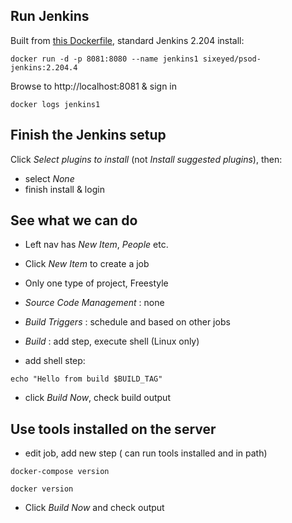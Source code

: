 ## Run Jenkins

Built from [this Dockerfile](../jenkins/core/Dockerfile), standard Jenkins 2.204 install:

```
docker run -d -p 8081:8080 --name jenkins1 sixeyed/psod-jenkins:2.204.4
```

Browse to http://localhost:8081 & sign in

```
docker logs jenkins1
```

## Finish the Jenkins setup

Click _Select plugins to install_ (not _Install suggested plugins_), then:

- select _None_
- finish install & login

## See what we can do

- Left nav has _New Item_, _People_ etc.

- Click _New Item_ to create a job

- Only one type of project, Freestyle

- _Source Code Management_ : none

- _Build Triggers_ : schedule and based on other jobs

- _Build_ : add step, execute shell (Linux only)

- add shell step:

```
echo "Hello from build $BUILD_TAG"
```

- click _Build Now_, check build output

## Use tools installed on the server

- edit job, add new step ( can run tools installed and in path)

```
docker-compose version

docker version
```

- Click _Build Now_ and check output
